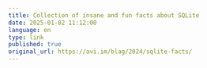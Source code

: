 ```yaml
--- 
title: Collection of insane and fun facts about SQLite
date: 2025-01-02 11:12:00
language: en
type: link
published: true
original_url: https://avi.im/blag/2024/sqlite-facts/
---
```

